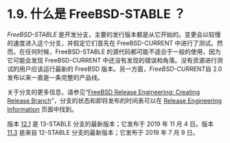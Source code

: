 # 1.9. 什么是 FreeBSD-STABLE ？

*FreeBSD-STABLE* 是开发分支，主要的发行版本都是从它开始的。变更会以较慢的速度进入这个分支，并假定它们首先在 FreeBSD-CURRENT 中进行了测试。然而，在任何时候，FreeBSD-STABLE 的源代码都可能不适合于一般的使用，因为它可能会发现 FreeBSD-CURRENT 中还没有发现的错误和角落。没有资源进行测试的用户应该运行最新的 FreeBSD 版本。另一方面，*FreeBSD-CURRENT*自 2.0 发布以来一直是一条完整的产品线。

关于分支的更多信息，请参见“[FreeBSD Release Engineering: Creating Release Branch](https://docs.freebsd.org/en/articles/releng/#rel-branch)”，分支的状态和即将发布的时间表可以在 [Release Engineering Information](https://www.FreeBSD.org/releng) 页面中找到。

版本 [12.1](https://download.FreeBSD.org/releases/amd64/amd64/12.1-RELEASE/) 是 13-STABLE 分支的最新版本；它发布于 2019 年 11 月 4 日。版本 [11.3](https://download.FreeBSD.org/releases/amd64/amd64/11.3-RELEASE/) 是来自 12-STABLE 分支的最新版本；它发布于 2019 年 7 月 9 日。
